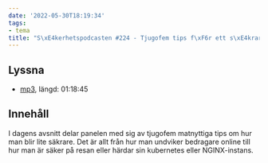 ```yaml
---
date: '2022-05-30T18:19:34'
tags:
- tema
title: "S\xE4kerhetspodcasten #224 - Tjugofem tips f\xF6r ett s\xE4krare liv"
---
```

## Lyssna
* [mp3](https://traffic.libsyn.com/secure/sakerhetspodcasten/2022-05-11_25_tips.mp3?dest-id=117848), längd: 01:18:45

## Innehåll
I dagens avsnitt delar panelen med sig av tjugofem matnyttiga tips om hur man blir
lite säkrare. Det är allt från hur man undviker bedragare online till hur man är
säker på resan eller härdar sin kubernetes eller NGINX-instans.

